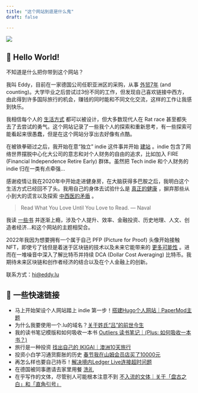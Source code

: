 ```yaml
---
title: "这个网站到底是什么鬼"
draft: false

---
```


![](/img/Eddy-Clear.png)

## 👋 Hello World!

不知道是什么把你带到这个网站？

我叫 Eddy，目前在一家德国公司任职亚洲区的采购，从事 [外贸7年](https://eddy.lu/posts/resume/) (and counting)。大学毕业之后尝试过3份不同的工作，但发现自己喜欢链接中西方，由此得到许多国际旅行的机会，赚钱的同时能和不同文化交流，这样的工作让我感到快乐。

我相信每个人的 [生活方式](https://eddy.lu/categories/lifestyle/) 都可以被设计，但大多数现代人在 Rat race 甚至都失去了去尝试的勇气。这个网站记录了一些我个人的探索和重新思考，有一些探索可能看起来很愚蠢，但是在这个网站分享出去好像有点酷。

在被铁拳砸过之后，我开始在意“独立” indie 这件事并开始 [建站](https://eddy.lu/posts/hugo/) 。indie 包含了网络世界摆脱中心化大公司的意志和对个人财务的自由的追求，比如加入 FIRE (Financial Independence Retire Early) 群体。虽然把 Tech indie 和个人财务的 indie 归在一类有点牵强...

感谢疫情让我在2020年中开始走进健身房，在大脑获得多巴胺之后，我明白这个生活方式已经回不了头。我用自己的身体去试验什么是 [真正的健康](https://eddy.lu/posts/nutrient/) ，摒弃那些从小到大的谎言以及探索 [中西医的矛盾](https://eddy.lu/posts/chinese-medicine-says-those-veggies-are-cold-wtf/) 。

> Read What You Love Until You Love to Read. — Naval


我读 [一些书](https://eddy.lu/categories/book-notes/) 并逐渐上瘾，涉及个人提升、效率、金融投资、历史地理、人文、创造者经济…和这个网站的主题相契合。


2022年我因为想要拥有一个属于自己 PFP (Picture for Proof) 头像开始接触 NFT，即使亏了钱但是着迷于区块链的技术以及未来它能带来的 [更多可能性](https://eddy.lu/posts/creatoreconomic/) 。进而在一堆噪音中深入了解比特币并持续 DCA (Dollar Cost Averaging) 比特币。我期待未来区块链和创作者经济的结合以及在个人金融上的创新。

联系方式：hi@eddy.lu

## 🔗 一些快速链接

- 马上开始架设个人网站踏上 indie 第一步！[搭建Hugo个人网站｜PaperMod主题](https://eddy.lu/posts/hugo/)
- 为什么我要使用一个.lu的域名？[关于姓氏“吕”的前世今生](https://eddy.lu/posts/lu/)
- 我的读书笔记模版和如何吸收一本书 [Outliers 读书笔记｜(Plus: 如何吸收一本书？)](https://eddy.lu/posts/outliers/)
- 旅行是一种投资 [找出自己的 IKIGAI｜澳洲10天旅行](https://eddy.lu/posts/austravel/)
- 投资小白学习通货膨胀的历史 [春节我在山姆会员店买了10000元](https://eddy.lu/posts/fed/)
- 再怎么样也要自己持币！[解决境内Ledger Live连接超时问题](https://eddy.lu/posts/ledgerlive/)
- 在德国被同事邀请去家里用餐 [洗礼](https://eddy.lu/posts/baptism/)
- 在乎写作的文体，尽管别人可能根本注意不到 [不入流的文体｜关于「盘古之白」和「直角引号」](https://eddy.lu/posts/pangu/)
